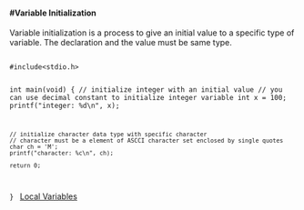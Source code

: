 <h4>#Variable Initialization</h4>

<p>Variable initialization is a process to give an initial value to a specific type of variable. The declaration and the value must be same type.</p>
<code>
#include&lt;stdio.h&gt;

int main(void) {
	// initialize integer with an initial value
	// you can use decimal constant to initialize integer variable
	int x = 100;
	printf("integer: %d\n", x);
	
   	// initialize character data type with specific character
	// character must be a element of ASCCI character set enclosed by single quotes
	char ch = 'M'; 
	printf("character: %c\n", ch);
	
	return 0;
}
</code>
<a href="#" class="post pull-right btn btn-sm btn-info" id="local_variables">Local Variables <span class="glyphicon glyphicon-forward"></span></a><br><br><br><br><br>